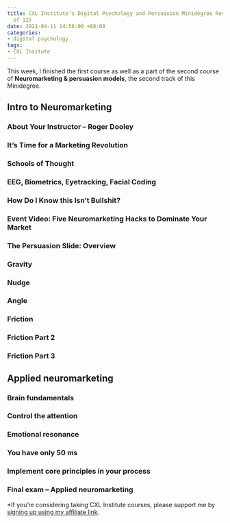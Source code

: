 ```yaml
---
title: CXL Institute’s Digital Psychology and Persuasion Minidegree Review (Part 3
  of 12)
date: 2021-04-11 14:56:00 +08:00
categories:
- digital psychology
tags:
- CXL Insitute
---
```


This week, I finished the first course as well as a part of the second course of **Neuromarketing & persuasion models**, the second track of this Minidegree.

## Intro to Neuromarketing

### About Your Instructor – Roger Dooley

### It’s Time for a Marketing Revolution

### Schools of Thought

### EEG, Biometrics, Eyetracking, Facial Coding

### How Do I Know this Isn’t Bullshit?

### Event Video: Five Neuromarketing Hacks to Dominate Your Market

### The Persuasion Slide: Overview

### Gravity

### Nudge

### Angle

### Friction

### Friction Part 2

### Friction Part 3

## Applied neuromarketing

### Brain fundamentals

### Control the attention

### Emotional resonance

### You have only 50 ms

### Implement core principles in your process

### Final exam – Applied neuromarketing

\*If you’re considering taking CXL Institute courses, please support me by [signing up using my affiliate link](http://cxl.com/institute/#_r_crystal80).